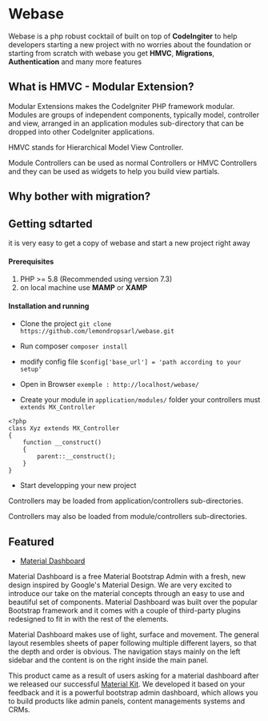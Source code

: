 # Webase


Webase is a php robust cocktail of built on top of **CodeIngiter** to help developers 
starting a new project with no worries about the foundation or starting from scratch
with webase you get **HMVC**, **Migrations**, **Authentication** and many more features

## What is HMVC - Modular Extension?

Modular Extensions makes the CodeIgniter PHP framework modular. Modules are groups of independent components, typically model, controller and view, arranged in an application modules sub-directory that can be dropped into other CodeIgniter applications.

HMVC stands for Hierarchical Model View Controller.

Module Controllers can be used as normal Controllers or HMVC Controllers and they can be used as widgets to help you build view partials.

## Why bother with migration?

## Getting sdtarted

it is very easy to get a copy of webase and start a new project right away

#### Prerequisites
1. PHP >= 5.8 (Recommended using version 7.3)
2. on local machine use **MAMP** or **XAMP**

#### Installation and running

* Clone the project `git clone https://github.com/lemondropsarl/webase.git`
* Run composer `composer install`
* modify config file `$config['base_url'] = 'path according to your setup'`
* Open in Browser `exemple : http://localhost/webase/`

* Create your module in `application/modules/` folder
your controllers must `extends MX_Controller`

```
<?php
class Xyz extends MX_Controller 
{
    function __construct()
    {
        parent::__construct();
    }
}

```
* Start developping your new project

Controllers may be loaded from application/controllers sub-directories.

Controllers may also be loaded from module/controllers sub-directories.

## Featured

* [Material Dashboard](https://demos.creative-tim.com/material-dashboard-dark/docs/2.0/getting-started/introduction.html)

Material Dashboard is a free Material Bootstrap Admin with a fresh, new design inspired by Google's Material Design. We are very excited to introduce our take on the material concepts through an easy to use and beautiful set of components. Material Dashboard was built over the popular Bootstrap framework and it comes with a couple of third-party plugins redesigned to fit in with the rest of the elements.

Material Dashboard makes use of light, surface and movement. The general layout resembles sheets of paper following multiple different layers, so that the depth and order is obvious. The navigation stays mainly on the left sidebar and the content is on the right inside the main panel.

This product came as a result of users asking for a material dashboard after we released our successful [Material Kit](https://www.creative-tim.com/product/material-kit). We developed it based on your feedback and it is a powerful bootstrap admin dashboard, which allows you to build products like admin panels, content managements systems and CRMs.







